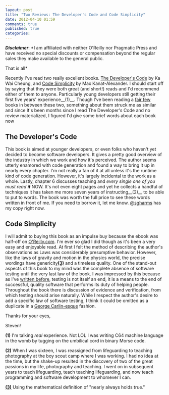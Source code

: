 ```yaml
---
layout: post
title: "Two Reviews: The Developer's Code and Code Simplicity"
date: 2012-04-10 01:59
comments: true
published: true
categories: 
---
```


***Disclaimer***: *I am affiliated with neither O'Reilly nor Pragmatic Press and
have received no special discounts or compensation beyond the regular sales they
make available to the general public.

That is all*

Recently I've read two really excellent books. [The Developer's Code][0] by Ka
Wai Cheung, and [Code Simplicity][1] by Max Kanat-Alexander. I should start off
by saying that they were both great (and short!) reads and I'd recommend either
of them to anyone. Particularly young developers still getting their first five
years' experience__(1)__. Though I've been reading a [fair few][4] books in between
these two, something about them struck me as similar and since It's been months
since I read The Developer's Code and no review materialized, I figured I'd give
some brief words about each book now

## The Developer's Code

This book is aimed at younger developers, or even folks who haven't yet decided
to become software developers. It gives a pretty good overview of the industry
in which we work and how it's perceived. The author seems utterly enamored with
code generation and found a way to bring it up in nearly every chapter. I'm not
really a fan of it at all unless it's the runtime kind of code generation.
However, it's largely incidental to the work as a whole. Lastly, chapter 6
discusses teaching and *every single one of you must read __it__* NOW. It's not
even eight pages and yet he collects a handful of techniques it has taken me
more seven years of instructing__(2)__ to be able to put to words. The book was
worth the full price to see these words written in front of me. If you need to
borrow it, let me know. [@sgharms](http://twitter.com/sgharms) has my copy right
now.

## Code Simplicity

I will admit to buying this book as an impulse buy because the ebook was
half-off on [O'Reilly.com](http:///oreilly.com). I'm ever so glad I did though
as it's been a very easy and enjoyable read. At first I felt the method of
describing the author's observations as Laws was considerably presumptive
behavior. However, like the laws of gravity and motion in the physics world, the
precise wordings have genericity[<strong>(3)</strong>][3] and a timeless quality. One of the
stand-out aspects of this book to my mind was the complete absence of software
testing until the very last law of the book. I was impressed by this because as
I've [written before][5], testing is not itself an end, it is a means to the end
of successful, quality software that performs its duty of helping people.
Throughout the book there is discussion of evidence and verification, from which
testing should arise naturally. While I respect the author's desire to add a
specific law of software testing, I think it could be omitted as a duplicate in
a [George Carlin-esque][6] fashion.

Thanks for your eyes,

Steven!


__(1)__ I'm talking *real* experience. Not LOL I was writing C64 machine language in
the womb by tugging on the umbilical cord in binary Morse code.

__(2)__ When I was sixteen, I was reassigned from lifeguarding to teaching
photography at the boy scout camp where I was working. I had no idea at the
time, but the shake-up resulted in the discovery of two of the great passions in
my life, photography and teaching. I went on in subsequent years to teach
lifeguarding, teach teaching lifeguarding, and now teach programming and
software development to whomever I can.

[<strong>(3)</strong>][3] Using the mathematical definition of "nearly always holds true."


[0]: http://pragprog.com/book/kcdc/the-developer-s-code
[1]: http://www.codesimplicity.com/
[2]: http://www.infoq.com/presentations/Simple-Made-Easy
[3]: https://en.wikipedia.org/wiki/Generic_property
[4]: https://trello.com/board/i-heart-books/4e7238ede06bdd000002d5e1
[5]: /blog/2011/10/28/there-are-10-types-of-tests-you-need-both-of-them/
[6]: http://youtu.be/p-RGN21TSGk

<!-- <div class="hreview"><div class="item"><p><a href="http://oreilly.com/product/0636920022251.do">Originally submitted at O'Reilly</a></p><div><img src="http://images.powerreviews.com/images_products/03/68/15323677_100.jpg" class="photo" align="left" style="margin: 0 0.5em 0 0"><p style="margin-top:0">The Science of Software Development</p></div><a href="http://shop.oreilly.com/product/0636920022251.do" style="display: none;" class="url fn"><span class="fn">Code Simplicity</span></a></div><br clear="left"><p><strong class="summary">My only nitpick is with the tagline</strong></p><div>By <strong>nuclearsandwich</strong> from <strong>Silicon Valley, CA</strong> on <strong><abbr title="2012410T1200-0800" class="dtreviewed" style="border: none; text-decoration: none;">4/10/2012</abbr></strong></div><p><div style="margin: 0.5em 0; height: 15px; width: 83px; background-image: url(http://images.powerreviews.com/images/stars_small.gif); background-position: 0px -180px;" class="prStars prStarsSmall">&nbsp;</div></p><div style="display: none"><span class="rating">5</span>out of 5</div><p><strong>Pros: </strong>Easy to understand, Helpful examples, Concise</p><p><strong>Best Uses: </strong>Student, Novice, Intermediate</p><p><strong>Describe Yourself: </strong>Developer, Educator</p><p style="margin-top:1em" class="description">Read it once straight through and got a lot out of it. This is a book that should be on the shelf of every software agency.<br xmlns:pr="xalan://com.pufferfish.core.beans.xmlbuilders.xsl.Functions"><br>While I accept that the author is attempting to bring *more* science into software development, which is desperately needed. The book itself is less about the application of the scientific method in developing your own software and more about observations and consequences of software development. I enjoyed the book's brevity immensely.</p><p style="margin-top:0.5em">(<a href="http://www.powerreviews.com/legal/terms_of_use.html" rel="license">legalese</a>)</p></div> -->
